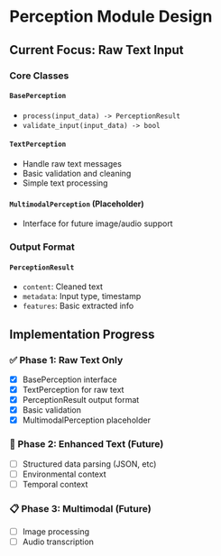 # Perception Module Design

## Current Focus: Raw Text Input

### Core Classes

#### `BasePerception`
- `process(input_data) -> PerceptionResult`
- `validate_input(input_data) -> bool`

#### `TextPerception` 
- Handle raw text messages
- Basic validation and cleaning
- Simple text processing

#### `MultimodalPerception` (Placeholder)
- Interface for future image/audio support

### Output Format

#### `PerceptionResult`
- `content`: Cleaned text
- `metadata`: Input type, timestamp
- `features`: Basic extracted info

## Implementation Progress

### ✅ Phase 1: Raw Text Only
- [x] BasePerception interface
- [x] TextPerception for raw text
- [x] PerceptionResult output format
- [x] Basic validation
- [x] MultimodalPerception placeholder

### 🔄 Phase 2: Enhanced Text (Future)
- [ ] Structured data parsing (JSON, etc)
- [ ] Environmental context
- [ ] Temporal context

### 📋 Phase 3: Multimodal (Future)
- [ ] Image processing
- [ ] Audio transcription